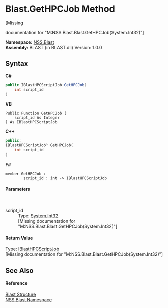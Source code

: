 # Blast.GetHPCJob Method 
 

\[Missing <summary> documentation for "M:NSS.Blast.Blast.GetHPCJob(System.Int32)"\]

**Namespace:**&nbsp;<a href="88b55311-4a89-0894-e27a-e157e443c7f7">NSS.Blast</a><br />**Assembly:**&nbsp;BLAST (in BLAST.dll) Version: 1.0.0

## Syntax

**C#**<br />
``` C#
public IBlastHPCScriptJob GetHPCJob(
	int script_id
)
```

**VB**<br />
``` VB
Public Function GetHPCJob ( 
	script_id As Integer
) As IBlastHPCScriptJob
```

**C++**<br />
``` C++
public:
IBlastHPCScriptJob^ GetHPCJob(
	int script_id
)
```

**F#**<br />
``` F#
member GetHPCJob : 
        script_id : int -> IBlastHPCScriptJob 

```


#### Parameters
&nbsp;<dl><dt>script_id</dt><dd>Type: <a href="https://docs.microsoft.com/dotnet/api/system.int32" target="_blank" rel="noopener noreferrer">System.Int32</a><br />\[Missing <param name="script_id"/> documentation for "M:NSS.Blast.Blast.GetHPCJob(System.Int32)"\]</dd></dl>

#### Return Value
Type: <a href="359d6993-6fe5-a15e-90cf-96fdef09bc5d">IBlastHPCScriptJob</a><br />\[Missing <returns> documentation for "M:NSS.Blast.Blast.GetHPCJob(System.Int32)"\]

## See Also


#### Reference
<a href="efe93ce5-baaf-ed42-b038-35b4ff074233">Blast Structure</a><br /><a href="88b55311-4a89-0894-e27a-e157e443c7f7">NSS.Blast Namespace</a><br />